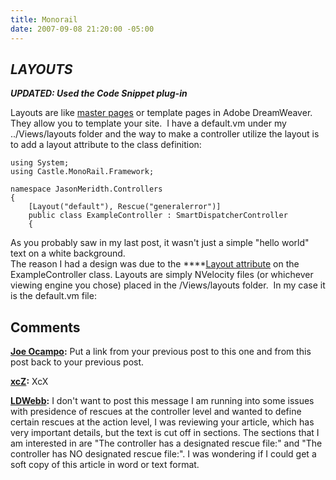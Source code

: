 ```yaml
---
title: Monorail
date: 2007-09-08 21:20:00 -05:00
---
```


## **_LAYOUTS_**

**_UPDATED: Used the Code Snippet plug-in_**

Layouts are like [master pages](http://msdn2.microsoft.com/en-us/library/wtxbf3hh.aspx) or template pages in Adobe DreamWeaver.  They allow you to template your site.  I have a default.vm under my ../Views/layouts folder and the way to make a controller utilize the layout is to add a layout attribute to the class definition:

```csharp{linenos=table}
using System;
using Castle.MonoRail.Framework;

namespace JasonMeridth.Controllers
{
    [Layout("default"), Rescue("generalerror")]
    public class ExampleController : SmartDispatcherController
    {
```


As you probably saw in my last post, it wasn't just a simple "hello world" text on a white background.    
The reason I had a design was due to the ****[Layout attribute](http://api.castleproject.org/html/T_Castle_MonoRail_Framework_LayoutAttribute.htm) on the ExampleController class.
Layouts are simply NVelocity files (or whichever viewing engine you chose) placed in the /Views/layouts folder.  In my case it is the default.vm file:

## Comments

**[Joe Ocampo](#77 "2007-09-14 14:28:56"):** Put a link from your previous post to this one and from this post back to your previous post.

**[xcZ](#78 "2008-01-24 23:50:43"):** XcX

**[LDWebb](#79 "2008-09-09 16:09:39"):** I don't want to post this message I am running into some issues with presidence of rescues at the controller level and wanted to define certain rescues at the action level, I was reviewing your article, which has very important details, but the text is cut off in sections. The sections that I am interested in are "The controller has a designated rescue file:" and "The controller has NO designated rescue file:". I was wondering if I could get a soft copy of this article in word or text format.
